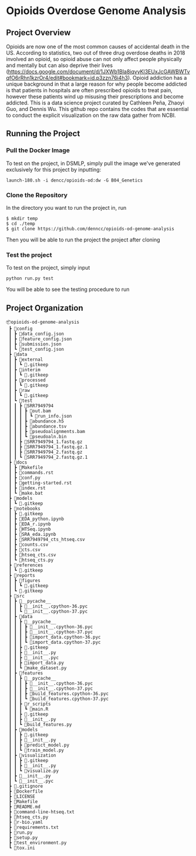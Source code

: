 Opioids Overdose Genome Analysis
==============================

## Project Overview
Opioids are now one of the most common causes of accidental death in the US. According to statistics, two out of three drug overdose deaths in 2018 involved an opioid, so opioid abuse can not only affect people physically and mentally but can also deprive their lives (https://docs.google.com/document/d/1JXWb1Bla8iqvyKl3EUxJcGAWBWTvqfO6rRhn1kzrOr4/edit#bookmark=id.p3zzn76i4h3). Opioid addiction has a unique background in that a large reason for why people become addicted is that patients in hospitals are often prescribed opioids to treat pain, however these patients wind up misusing their prescriptions and become addicted.
This is a data science project curated by Cathleen Peña, Zhaoyi Guo, and Dennis Wu. This github repo contains the codes that are essential to conduct the explicit visualization on the raw data gather from NCBI. 

## Running the Project 

### Pull the Docker Image
To test on the project, in DSMLP, simply pull the image we've generated exclusively for this project by inputting:

    launch-180.sh -i dencc/opioids-od:dw -G B04_Genetics
    
### Clone the Repository
In the directory you want to run the project in, run

    $ mkdir temp
    $ cd ./temp 
    $ git clone https://github.com/denncc/opioids-od-genome-analysis

Then you will be able to run the project the project after cloning

### Test the project
To test on the project, simply input

    python run.py test

You will be able to see the testing procedure to run

## Project Organization
```
📦opioids-od-genome-analysis  
 ┣ 📂config  
 ┃ ┣ 📜data_config.json  
 ┃ ┣ 📜feature_config.json  
 ┃ ┣ 📜submission.json  
 ┃ ┗ 📜test_config.json  
 ┣ 📂data  
 ┃ ┣ 📂external  
 ┃ ┃ ┗ 📜.gitkeep  
 ┃ ┣ 📂interim  
 ┃ ┃ ┗ 📜.gitkeep  
 ┃ ┣ 📂processed  
 ┃ ┃ ┗ 📜.gitkeep  
 ┃ ┣ 📂raw  
 ┃ ┃ ┗ 📜.gitkeep  
 ┃ ┗ 📂test  
 ┃ ┃ ┣ 📂SRR7949794  
 ┃ ┃ ┃ ┣ 📂out.bam  
 ┃ ┃ ┃ ┃ ┗ 📜run_info.json  
 ┃ ┃ ┃ ┣ 📜abundance.h5  
 ┃ ┃ ┃ ┣ 📜abundance.tsv  
 ┃ ┃ ┃ ┣ 📜pseudoalignments.bam  
 ┃ ┃ ┃ ┗ 📜pseudoaln.bin  
 ┃ ┃ ┣ 📜SRR7949794_1.fastq.gz  
 ┃ ┃ ┣ 📜SRR7949794_1.fastq.gz.1  
 ┃ ┃ ┣ 📜SRR7949794_2.fastq.gz  
 ┃ ┃ ┗ 📜SRR7949794_2.fastq.gz.1  
 ┣ 📂docs  
 ┃ ┣ 📜Makefile  
 ┃ ┣ 📜commands.rst  
 ┃ ┣ 📜conf.py  
 ┃ ┣ 📜getting-started.rst  
 ┃ ┣ 📜index.rst  
 ┃ ┗ 📜make.bat  
 ┣ 📂models  
 ┃ ┗ 📜.gitkeep  
 ┣ 📂notebooks  
 ┃ ┣ 📜.gitkeep  
 ┃ ┣ 📜EDA_python.ipynb  
 ┃ ┣ 📜EDA_r.ipynb  
 ┃ ┣ 📜HTSeq.ipynb  
 ┃ ┣ 📜SRA_eda.ipynb  
 ┃ ┣ 📜SRR7949794_cts_htseq.csv  
 ┃ ┣ 📜counts.csv  
 ┃ ┣ 📜cts.csv  
 ┃ ┣ 📜htseq_cts.csv  
 ┃ ┗ 📜htseq_cts.py  
 ┣ 📂references  
 ┃ ┗ 📜.gitkeep  
 ┣ 📂reports  
 ┃ ┣ 📂figures  
 ┃ ┃ ┗ 📜.gitkeep  
 ┃ ┗ 📜.gitkeep  
 ┣ 📂src  
 ┃ ┣ 📂__pycache__  
 ┃ ┃ ┣ 📜__init__.cpython-36.pyc  
 ┃ ┃ ┗ 📜__init__.cpython-37.pyc  
 ┃ ┣ 📂data  
 ┃ ┃ ┣ 📂__pycache__  
 ┃ ┃ ┃ ┣ 📜__init__.cpython-36.pyc  
 ┃ ┃ ┃ ┣ 📜__init__.cpython-37.pyc  
 ┃ ┃ ┃ ┣ 📜import_data.cpython-36.pyc  
 ┃ ┃ ┃ ┗ 📜import_data.cpython-37.pyc  
 ┃ ┃ ┣ 📜.gitkeep  
 ┃ ┃ ┣ 📜__init__.py  
 ┃ ┃ ┣ 📜__init__.pyc  
 ┃ ┃ ┣ 📜import_data.py  
 ┃ ┃ ┗ 📜make_dataset.py  
 ┃ ┣ 📂features  
 ┃ ┃ ┣ 📂__pycache__  
 ┃ ┃ ┃ ┣ 📜__init__.cpython-36.pyc  
 ┃ ┃ ┃ ┣ 📜__init__.cpython-37.pyc  
 ┃ ┃ ┃ ┣ 📜build_features.cpython-36.pyc  
 ┃ ┃ ┃ ┗ 📜build_features.cpython-37.pyc  
 ┃ ┃ ┣ 📂r_scripts  
 ┃ ┃ ┃ ┗ 📜main.R  
 ┃ ┃ ┣ 📜.gitkeep  
 ┃ ┃ ┣ 📜__init__.py  
 ┃ ┃ ┗ 📜build_features.py  
 ┃ ┣ 📂models  
 ┃ ┃ ┣ 📜.gitkeep  
 ┃ ┃ ┣ 📜__init__.py  
 ┃ ┃ ┣ 📜predict_model.py  
 ┃ ┃ ┗ 📜train_model.py  
 ┃ ┣ 📂visualization  
 ┃ ┃ ┣ 📜.gitkeep  
 ┃ ┃ ┣ 📜__init__.py  
 ┃ ┃ ┗ 📜visualize.py  
 ┃ ┣ 📜__init__.py  
 ┃ ┗ 📜__init__.pyc  
 ┣ 📜.gitignore  
 ┣ 📜Dockerfile  
 ┣ 📜LICENSE  
 ┣ 📜Makefile  
 ┣ 📜README.md  
 ┣ 📜command-line-htseq.txt  
 ┣ 📜htseq_cts.py  
 ┣ 📜r-bio.yaml  
 ┣ 📜requirements.txt  
 ┣ 📜run.py  
 ┣ 📜setup.py  
 ┣ 📜test_environment.py  
 ┗ 📜tox.ini
 ```